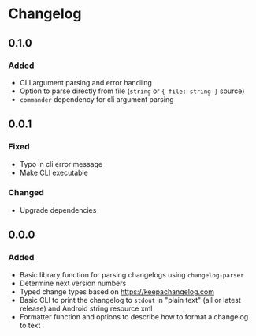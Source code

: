 # Changelog

## 0.1.0

### Added

- CLI argument parsing and error handling
- Option to parse directly from file (`string` or `{ file: string }` source)
- `commander` dependency for cli argument parsing

## 0.0.1

### Fixed

- Typo in cli error message
- Make CLI executable

### Changed

- Upgrade dependencies

## 0.0.0

### Added

- Basic library function for parsing changelogs using `changelog-parser`
- Determine next version numbers
- Typed change types based on https://keepachangelog.com
- Basic CLI to print the changelog to `stdout` in "plain text" (all or latest release) and Android string resource xml
- Formatter function and options to describe how to format a changelog to text
